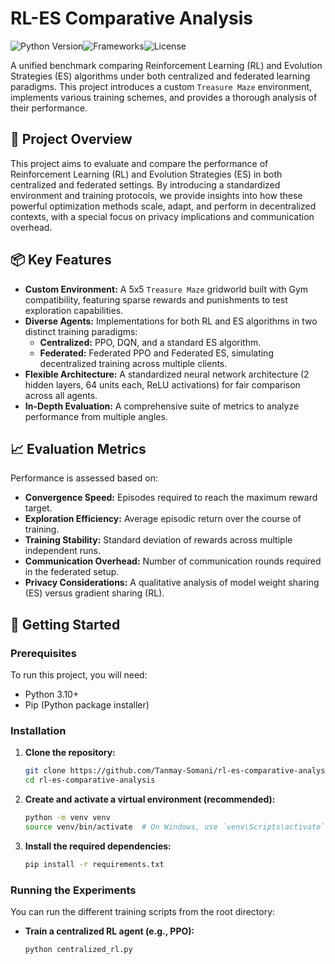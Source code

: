 # RL-ES Comparative Analysis

![Python Version](https://img.shields.io/badge/python-3.10%2B-blue)![Frameworks](https://img.shields.io/badge/Frameworks-PyTorch%20%7C%20Gym-orange)![License](https.img.shields.io/badge/license-MIT-green)

A unified benchmark comparing Reinforcement Learning (RL) and Evolution Strategies (ES) algorithms under both centralized and federated learning paradigms. This project introduces a custom `Treasure Maze` environment, implements various training schemes, and provides a thorough analysis of their performance.

## 🧠 Project Overview

This project aims to evaluate and compare the performance of Reinforcement Learning (RL) and Evolution Strategies (ES) in both centralized and federated settings. By introducing a standardized environment and training protocols, we provide insights into how these powerful optimization methods scale, adapt, and perform in decentralized contexts, with a special focus on privacy implications and communication overhead.

## 📦 Key Features

- **Custom Environment:** A 5x5 `Treasure Maze` gridworld built with Gym compatibility, featuring sparse rewards and punishments to test exploration capabilities.
- **Diverse Agents:** Implementations for both RL and ES algorithms in two distinct training paradigms:
    - **Centralized:** PPO, DQN, and a standard ES algorithm.
    - **Federated:** Federated PPO and Federated ES, simulating decentralized training across multiple clients.
- **Flexible Architecture:** A standardized neural network architecture (2 hidden layers, 64 units each, ReLU activations) for fair comparison across all agents.
- **In-Depth Evaluation:** A comprehensive suite of metrics to analyze performance from multiple angles.

## 📈 Evaluation Metrics

Performance is assessed based on:

- **Convergence Speed:** Episodes required to reach the maximum reward target.
- **Exploration Efficiency:** Average episodic return over the course of training.
- **Training Stability:** Standard deviation of rewards across multiple independent runs.
- **Communication Overhead:** Number of communication rounds required in the federated setup.
- **Privacy Considerations:** A qualitative analysis of model weight sharing (ES) versus gradient sharing (RL).

## 🚀 Getting Started

### Prerequisites

To run this project, you will need:
- Python 3.10+
- Pip (Python package installer)

### Installation

1.  **Clone the repository:**
    ```bash
    git clone https://github.com/Tanmay-Somani/rl-es-comparative-analysis.git
    cd rl-es-comparative-analysis
    ```

2.  **Create and activate a virtual environment (recommended):**
    ```bash
    python -m venv venv
    source venv/bin/activate  # On Windows, use `venv\Scripts\activate`
    ```

3.  **Install the required dependencies:**
    ```bash
    pip install -r requirements.txt
    ```

### Running the Experiments

You can run the different training scripts from the root directory:

- **Train a centralized RL agent (e.g., PPO):**
  ```bash
  python centralized_rl.py
  ```